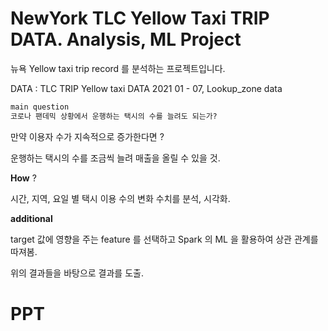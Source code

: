 # NewYork TLC Yellow Taxi TRIP DATA. Analysis, ML Project  
 
  뉴욕 Yellow taxi trip record 를 분석하는 프로젝트입니다.

  DATA : TLC TRIP Yellow taxi DATA 2021 01 - 07, Lookup_zone data 

```python
main question
코로나 팬데믹 상황에서 운행하는 택시의 수를 늘려도 되는가?
```
만약 이용자 수가 지속적으로 증가한다면 ?

운행하는 택시의 수를 조금씩 늘려 매출을 올릴 수 있을 것.

  __How__ ?

시간, 지역, 요일 별 택시 이용 수의 변화 수치를 분석, 시각화.

  __additional__

target 값에 영향을 주는 feature 를 선택하고 Spark 의 ML 을 활용하여 상관 관계를 따져봄.

위의 결과들을 바탕으로 결과를 도출.
# PPT
